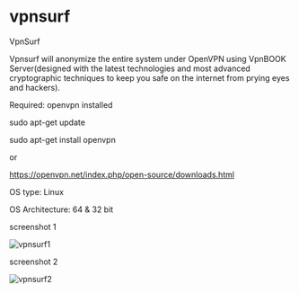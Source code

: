 # vpnsurf
VpnSurf

Vpnsurf will anonymize the entire system under OpenVPN using VpnBOOK Server(designed with the latest technologies and most advanced cryptographic techniques to keep you safe on the internet from prying eyes and hackers).

Required: openvpn installed

sudo apt-get update

sudo apt-get install openvpn

or

https://openvpn.net/index.php/open-source/downloads.html


OS type: Linux

OS Architecture: 64 & 32 bit


screenshot 1

![vpnsurf1](https://user-images.githubusercontent.com/19248178/40767366-f66ea11c-64cf-11e8-8831-5db3c037ad2a.png)

screenshot 2

![vpnsurf2](https://user-images.githubusercontent.com/19248178/40767538-6d7e95dc-64d0-11e8-8e0d-7b66cfc7a9d0.png)
